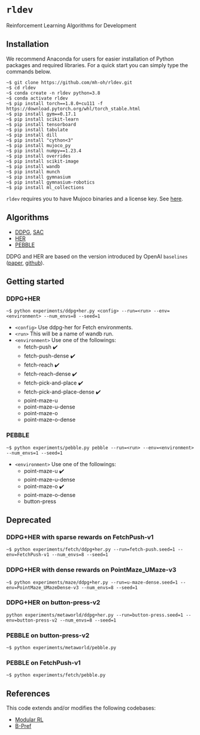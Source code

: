 # ``rldev``
Reinforcement Learning Algorithms for Development

## Installation

We recommend Anaconda for users for easier installation of Python packages and required libraries.
For a quick start you can simply type the commands below.

```console
~$ git clone https://github.com/mh-oh/rldev.git
~$ cd rldev
~$ conda create -n rldev python=3.8
~$ conda activate rldev
~$ pip install torch==1.8.0+cu111 -f https://download.pytorch.org/whl/torch_stable.html
~$ pip install gym==0.17.1
~$ pip install scikit-learn
~$ pip install tensorboard
~$ pip install tabulate
~$ pip install dill
~$ pip install "cython<3"
~$ pip install mujoco_py
~$ pip install numpy==1.23.4
~$ pip install overrides
~$ pip install scikit-image
~$ pip install wandb
~$ pip install munch
~$ pip install gymnasium
~$ pip install gymnasium-robotics
~$ pip install ml_collections
```

``rldev`` requires you to have Mujoco binaries and a license key.
See [here](https://github.com/openai/mujoco-py#obtaining-the-binaries-and-license-key).

## Algorithms

* [DDPG](https://arxiv.org/abs/1509.02971), [SAC](https://arxiv.org/abs/1812.05905)
* [HER](https://arxiv.org/abs/1802.09464)
* [PEBBLE](https://arxiv.org/abs/2106.05091)

DDPG and HER are based on the version introduced by OpenAI ``baselines`` ([paper](https://arxiv.org/abs/1802.09464), [github](https://github.com/openai/baselines)).

## Getting started

### DDPG+HER
```console
~$ python experiments/ddpg+her.py <config> --run=<run> --env=<environment> --num_envs=8 --seed=1
```
* ``<config>`` Use ddpg-her for Fetch environments.
* ``<run>`` This will be a name of wandb run.
* ``<environment>`` Use one of the followings:
  * fetch-push ✔️
  * fetch-push-dense ✔️
  * fetch-reach ✔️
  * fetch-reach-dense ✔️
  * fetch-pick-and-place ✔️
  * fetch-pick-and-place-dense ✔️
  * point-maze-u
  * point-maze-u-dense
  * point-maze-o
  * point-maze-o-dense

### PEBBLE
```console
~$ python experiments/pebble.py pebble --run=<run> --env=<environment> --num_envs=1 --seed=1
```
* ``<environment>`` Use one of the followings:
  * point-maze-u ✔️
  * point-maze-u-dense
  * point-maze-o ✔️
  * point-maze-o-dense
  * button-press

## Deprecated

### DDPG+HER with sparse rewards on FetchPush-v1
```console
~$ python experiments/fetch/ddpg+her.py --run=fetch-push.seed=1 --env=FetchPush-v1 --num_envs=8 --seed=1
```

### DDPG+HER with dense rewards on PointMaze_UMaze-v3
```console
~$ python experiments/maze/ddpg+her.py --run=u-maze-dense.seed=1 --env=PointMaze_UMazeDense-v3 --num_envs=8 --seed=1
```

### DDPG+HER on button-press-v2
```console
python experiments/metaworld/ddpg+her.py --run=button-press.seed=1 --env=button-press-v2 --num_envs=8 --seed=1
```

### PEBBLE on button-press-v2
```console
~$ python experiments/metaworld/pebble.py
```

### PEBBLE on FetchPush-v1
```console
~$ python experiments/fetch/pebble.py
```

## References

This code extends and/or modifies the following codebases:

* [Modular RL](https://github.com/spitis/mrl)
* [B-Pref](https://github.com/rll-research/BPref)